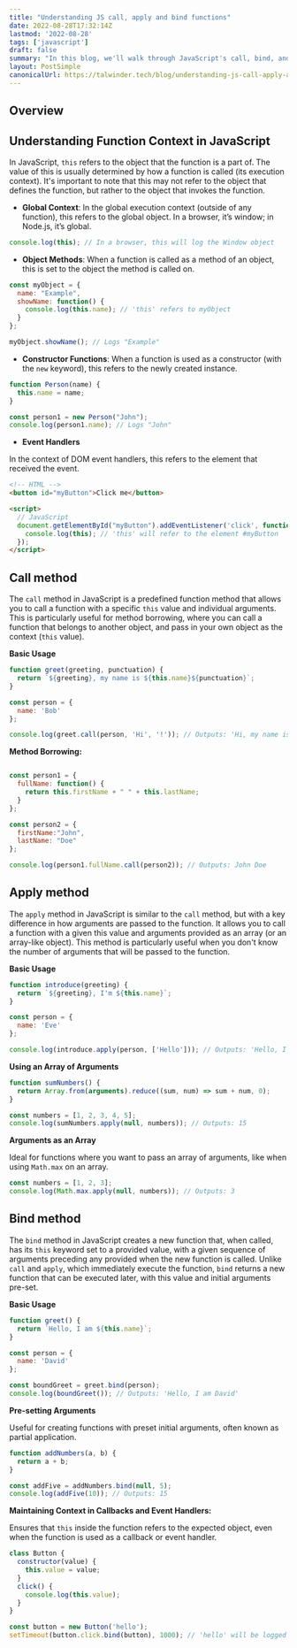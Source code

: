 ```yaml
---
title: "Understanding JS call, apply and bind functions"
date: 2022-08-28T17:32:14Z
lastmod: '2022-08-28'
tags: ['javascript']
draft: false
summary: "In this blog, we'll walk through JavaScript's call, bind, and apply methods, explaining their uses and differences to enhance your coding efficiency and flexibility."
layout: PostSimple
canonicalUrl: https://talwinder.tech/blog/understanding-js-call-apply-and-bing-functions
---
```


## Overview

<TOCInline toc={props.toc} exclude="Overview" toHeading={2} />

## Understanding Function Context in JavaScript

In JavaScript, `this` refers to the object that the function is a part of. The value of this is usually determined by how a function is called (its execution context). It's important to note that this may not refer to the object that defines the function, but rather to the object that invokes the function.

- **Global Context**: In the global execution context (outside of any function), this refers to the global object. In a browser, it’s window; in Node.js, it’s global.

```js
console.log(this); // In a browser, this will log the Window object
```

- **Object Methods**: When a function is called as a method of an object, this is set to the object the method is called on.

```js
const myObject = {
  name: "Example",
  showName: function() {
    console.log(this.name); // 'this' refers to myObject
  }
};

myObject.showName(); // Logs "Example"
```

- **Constructor Functions**: When a function is used as a constructor (with the `new` keyword), this refers to the newly created instance.

```js
function Person(name) {
  this.name = name;
}

const person1 = new Person("John");
console.log(person1.name); // Logs "John"
```

- **Event Handlers**

In the context of DOM event handlers, this refers to the element that received the event.

```html
<!-- HTML -->
<button id="myButton">Click me</button>

<script>
  // JavaScript
  document.getElementById("myButton").addEventListener('click', function() {
    console.log(this); // 'this' will refer to the element #myButton
  });
</script>
```

## Call method

The `call` method in JavaScript is a predefined function method that allows you to call a function with a specific `this` value and individual arguments. This is particularly useful for method borrowing, where you can call a function that belongs to another object, and pass in your own object as the context (`this` value).

**Basic Usage**

```js
function greet(greeting, punctuation) {
  return `${greeting}, my name is ${this.name}${punctuation}`;
}

const person = {
  name: 'Bob'
};

console.log(greet.call(person, 'Hi', '!')); // Outputs: 'Hi, my name is Bob!'

```

**Method Borrowing:**

```js

const person1 = {
  fullName: function() {
    return this.firstName + " " + this.lastName;
  }
};

const person2 = {
  firstName:"John",
  lastName: "Doe"
};

console.log(person1.fullName.call(person2)); // Outputs: John Doe

```

## Apply method

The `apply` method in JavaScript is similar to the `call` method, but with a key difference in how arguments are passed to the function. It allows you to call a function with a given this value and arguments provided as an array (or an array-like object). This method is particularly useful when you don't know the number of arguments that will be passed to the function.

**Basic Usage**

```js
function introduce(greeting) {
  return `${greeting}, I'm ${this.name}`;
}

const person = {
  name: 'Eve'
};

console.log(introduce.apply(person, ['Hello'])); // Outputs: 'Hello, I'm Eve'
```

**Using an Array of Arguments**

```js
function sumNumbers() {
  return Array.from(arguments).reduce((sum, num) => sum + num, 0);
}

const numbers = [1, 2, 3, 4, 5];
console.log(sumNumbers.apply(null, numbers)); // Outputs: 15
```

**Arguments as an Array**

Ideal for functions where you want to pass an array of arguments, like when using `Math.max` on an array.

```js
const numbers = [1, 2, 3];
console.log(Math.max.apply(null, numbers)); // Outputs: 3
```

## Bind method

The `bind` method in JavaScript creates a new function that, when called, has its `this` keyword set to a provided value, with a given sequence of arguments preceding any provided when the new function is called. Unlike `call` and `apply`, which immediately execute the function, `bind` returns a new function that can be executed later, with this value and initial arguments pre-set.

**Basic Usage**

```js
function greet() {
  return `Hello, I am ${this.name}`;
}

const person = {
  name: 'David'
};

const boundGreet = greet.bind(person);
console.log(boundGreet()); // Outputs: 'Hello, I am David'
```

**Pre-setting Arguments**

Useful for creating functions with preset initial arguments, often known as partial application.

```js
function addNumbers(a, b) {
  return a + b;
}

const addFive = addNumbers.bind(null, 5);
console.log(addFive(10)); // Outputs: 15
```

**Maintaining Context in Callbacks and Event Handlers:**

Ensures that `this` inside the function refers to the expected object, even when the function is used as a callback or event handler.

```js
class Button {
  constructor(value) {
    this.value = value;
  }
  click() {
    console.log(this.value);
  }
}

const button = new Button('hello');
setTimeout(button.click.bind(button), 1000); // 'hello' will be logged after 1 second
```

